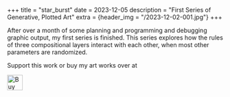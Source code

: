 +++
title = "star_burst"
date = 2023-12-05
description = "First Series of Generative, Plotted Art"
extra = {header_img = "/2023-12-02-001.jpg"}
+++

After over a month of some planning and programming and debugging graphic output, my first series is finished. This series explores how the rules of three compositional layers interact with each other, when most other parameters are randomized. 

<div class="gallery">
    <a href="/star_burst_01.jpg" data-ngthumb="/star_burst_01.jpg"></a>
    <a href="/star_burst_02.jpg" data-ngthumb="/star_burst_02.jpg"></a>
    <a href="/star_burst_03.jpg" data-ngthumb="/star_burst_03.jpg"></a>
    <a href="/star_burst_04.jpg" data-ngthumb="/star_burst_04.jpg"></a>
    <a href="/star_burst_05.jpg" data-ngthumb="/star_burst_05.jpg"></a>
    <a href="/star_burst_06.jpg" data-ngthumb="/star_burst_06.jpg"></a>
    <a href="/star_burst_07.jpg" data-ngthumb="/star_burst_07.jpg"></a>
    <a href="/star_burst_08.jpg" data-ngthumb="/star_burst_08.jpg"></a>
    <a href="/star_burst_09.jpg" data-ngthumb="/star_burst_09.jpg"></a>
    <a href="/star_burst_10.jpg" data-ngthumb="/star_burst_10.jpg"></a>
</div>

Support this work or buy my art works over at 

<a href='https://ko-fi.com/S6S0N8I4U' target='_blank'><img height='36' style='border:0px;height:36px;' src='https://storage.ko-fi.com/cdn/kofi5.png?v=3' border='0' alt='Buy Me a Coffee at ko-fi.com' /></a>
